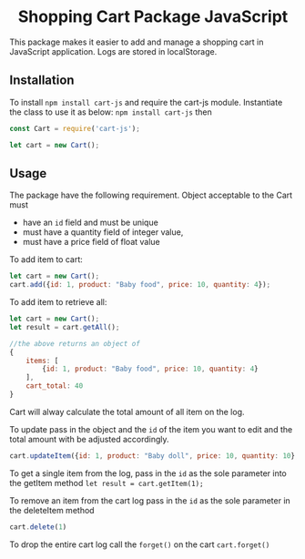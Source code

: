 <h1 style="text-align: center">Shopping Cart Package JavaScript</h1>

This package makes it easier to add and manage a shopping cart in JavaScript application. Logs are stored in localStorage.

## Installation
To install `npm install cart-js` and require the cart-js module. Instantiate the class to use it as below: `npm install cart-js` then

```JavaScript
const Cart = require('cart-js');

let cart = new Cart();
```

## Usage
The package have the following requirement. Object acceptable to the Cart must
- have an `id` field and must be unique
- must have a quantity field of integer value,
- must have a price field of float value

To add item to cart:
```JavaScript
let cart = new Cart();
cart.add({id: 1, product: "Baby food", price: 10, quantity: 4});
```

To add item to retrieve all:
```JavaScript
let cart = new Cart();
let result = cart.getAll();

//the above returns an object of
{
    items: [
        {id: 1, product: "Baby food", price: 10, quantity: 4}
    ],
    cart_total: 40
}
```
Cart will alway calculate the total amount of all item on the log.

To update pass in the object and the `id` of the item you want to edit and the total amount with be adjusted accordingly.
```JavaScript
cart.updateItem({id: 1, product: "Baby doll", price: 10, quantity: 10}, 1);
```

To get a single item from the log, pass in the `id` as the sole parameter into the getItem method `let result = cart.getItem(1);`

To remove an item from the cart log pass in the `id` as the sole parameter in the deleteItem method
```JavaScript
cart.delete(1)
```
To drop the entire cart log call the `forget()` on the cart `cart.forget()`
